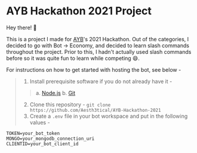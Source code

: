 # AYB Hackathon 2021 Project

Hey there! :wave:

This is a project I made for [AYB](https://discord.gg/58WfreXK)'s 2021 Hackathon. Out of the categories, I decided to go with Bot -> Economy, and decided to learn slash commands throughout the project. Prior to this, I hadn't actually used slash commands before so it was quite fun to learn while competing :smile:.

For instructions on how to get started with hosting the bot, see below -

> 1. Install prerequisite software if you do not already have it -
>> a. [Node.js](https://nodejs.org/)
>> b. [Git](https://git-scm.com/)
> 2. Clone this repository - ``git clone https://github.com/Aesth3tical/AYB-Hackathon-2021``
> 3. Create a ``.env`` file in your bot workspace and put in the following values -
```
TOKEN=your_bot_token
MONGO=your_mongodb_connection_uri
CLIENTID=your_bot_client_id
```